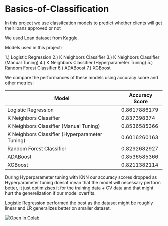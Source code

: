 # Basics-of-Classification
In this project we use classifcation models to predict whether clients will get their loans approved or not

We used Loan dataset from Kaggle.

Models used in this project:

1.) Logistic Regression
2.) K Neighbors Classifier
3.) K Neighbors Classifier (Manual Tuning)
4.) K Neighbors Classifier (Hyperparameter Tuning)
5.) Random Forest Classifier
6.) ADABoost
7.) XGBoost 

We compare the performances of these models using accuracy score and other metrics:


| Model                                             | Accuracy Score  |
|--------------------------------------------------|-----------------|
| Logistic Regression                              | 0.8617886179    |
| K Neighbors Classifier                           | 0.837398374     |
| K Neighbors Classifier (Manual Tuning)           | 0.8536585366    |
| K Neighbors Classifier (Hyperparameter Tuning)   | 0.6016260163    |
| Random Forest Classifier                         | 0.8292682927    |
| ADABoost                                         | 0.8536585366    |
| XGBoost                                          | 0.8211382114    |

During Hyperparameter tuning with KNN our accuracy scores dropped as Hyperparameter tuning doesnt mean that
the model will necessary perform better, it just optimizises it for the training data + CV data and that
might hurt the generelization if our model overfits.

Logistic Regression performed the best as the dataset might be roughly linear and LR generalizes better on smaller dataset.

[![Open In Colab](https://colab.research.google.com/assets/colab-badge.svg)](https://colab.research.google.com/github/Yadnesh-More/Basics-of-Classification/blob/main/01_basics_of_logistic(loanprediction).ipynb)


